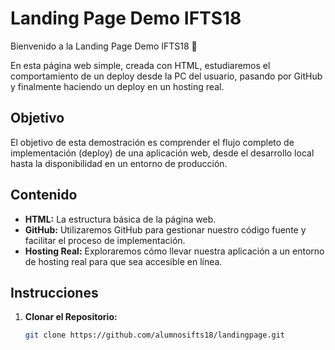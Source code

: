 # Landing Page Demo IFTS18

Bienvenido a la Landing Page Demo IFTS18 🚀

En esta página web simple, creada con HTML, estudiaremos el comportamiento de un deploy desde la PC del usuario, pasando por GitHub y finalmente haciendo un deploy en un hosting real.

## Objetivo

El objetivo de esta demostración es comprender el flujo completo de implementación (deploy) de una aplicación web, desde el desarrollo local hasta la disponibilidad en un entorno de producción.

## Contenido

- **HTML:** La estructura básica de la página web.
- **GitHub:** Utilizaremos GitHub para gestionar nuestro código fuente y facilitar el proceso de implementación.
- **Hosting Real:** Exploraremos cómo llevar nuestra aplicación a un entorno de hosting real para que sea accesible en línea.

## Instrucciones

1. **Clonar el Repositorio:**
   ```bash
   git clone https://github.com/alumnosifts18/landingpage.git
